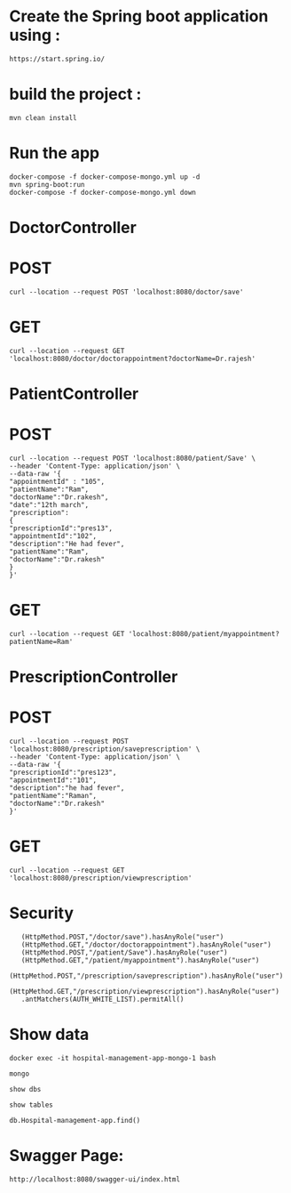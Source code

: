# Create the Spring boot application using :
```
https://start.spring.io/
```
# build the project :
```
mvn clean install
```
# Run the app
``` 
docker-compose -f docker-compose-mongo.yml up -d
mvn spring-boot:run
docker-compose -f docker-compose-mongo.yml down
```

# DoctorController

# POST
```
curl --location --request POST 'localhost:8080/doctor/save'
```
# GET
```
curl --location --request GET 'localhost:8080/doctor/doctorappointment?doctorName=Dr.rajesh' 
```

# PatientController

# POST
```
curl --location --request POST 'localhost:8080/patient/Save' \
--header 'Content-Type: application/json' \
--data-raw '{
"appointmentId" : "105",
"patientName":"Ram",
"doctorName":"Dr.rakesh",
"date":"12th march",
"prescription":
{
"prescriptionId":"pres13",
"appointmentId":"102",
"description":"He had fever",
"patientName":"Ram",
"doctorName":"Dr.rakesh"
}
}'
```

# GET

```
curl --location --request GET 'localhost:8080/patient/myappointment?patientName=Ram'
```

# PrescriptionController

# POST
```
curl --location --request POST 'localhost:8080/prescription/saveprescription' \
--header 'Content-Type: application/json' \
--data-raw '{
"prescriptionId":"pres123",
"appointmentId":"101",
"description":"he had fever",
"patientName":"Raman",
"doctorName":"Dr.rakesh"
}'
```

# GET
```
curl --location --request GET 'localhost:8080/prescription/viewprescription'
```

# Security
```
   (HttpMethod.POST,"/doctor/save").hasAnyRole("user")
   (HttpMethod.GET,"/doctor/doctorappointment").hasAnyRole("user")
   (HttpMethod.POST,"/patient/Save").hasAnyRole("user")
   (HttpMethod.GET,"/patient/myappointment").hasAnyRole("user")
   (HttpMethod.POST,"/prescription/saveprescription").hasAnyRole("user")
   (HttpMethod.GET,"/prescription/viewprescription").hasAnyRole("user")
   .antMatchers(AUTH_WHITE_LIST).permitAll()
```

# Show data

```
docker exec -it hospital-management-app-mongo-1 bash

mongo

show dbs

show tables

db.Hospital-management-app.find()

```

# Swagger Page:
```
http://localhost:8080/swagger-ui/index.html
```
